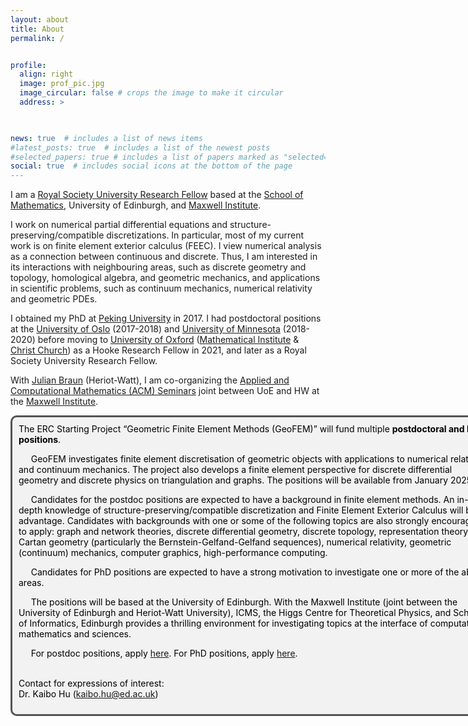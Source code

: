 ```yaml
---
layout: about
title: About
permalink: /


profile:
  align: right
  image: prof_pic.jpg
  image_circular: false # crops the image to make it circular
  address: >
 


news: true  # includes a list of news items
#latest_posts: true  # includes a list of the newest posts
#selected_papers: true # includes a list of papers marked as "selected={true}"
social: true  # includes social icons at the bottom of the page
---
```

 

I am a <a href='https://royalsociety.org/grants/university-research/'>Royal Society University Research Fellow</a> based at the [School of Mathematics](https://www.maths.ed.ac.uk), University of Edinburgh, and [Maxwell Institute](https://www.maxwell.ac.uk/).


I work on numerical partial differential equations and structure-preserving/compatible discretizations. In particular, most of my current work is on finite element exterior calculus (FEEC). I view numerical analysis as a connection between continuous and discrete. Thus, I am interested in its interactions with neighbouring areas, such as discrete geometry and topology, homological algebra, and geometric mechanics, and applications in scientific problems, such as continuum mechanics, numerical relativity and geometric PDEs.  

I obtained my PhD at <a href='https://bicmr.pku.edu.cn'>Peking University</a> in 2017. I had postdoctoral positions at the <a href='https://www.mn.uio.no/math/english/'>University of Oslo</a> (2017-2018) and <a href='https://cse.umn.edu/math'>   University of Minnesota</a> (2018-2020) before moving to <a href='https://www.ox.ac.uk'>   University of Oxford</a>  (<a href='https://www.maths.ox.ac.uk'>Mathematical Institute</a> & <a href='https://www.chch.ox.ac.uk'>Christ Church</a>)  as a Hooke Research Fellow in 2021, and later as a Royal Society University Research Fellow. 


 With <a href='http://www.macs.hw.ac.uk/~jb2055/index.htm'>Julian Braun</a> (Heriot-Watt), I am co-organizing the <a href='https://www.maths.ed.ac.uk/school-of-mathematics/events/acm'>Applied and Computational Mathematics (ACM) Seminars</a> joint between UoE and HW at the <a href='https://www.maxwell.ac.uk'>Maxwell Institute</a>. 


 
<style>
  .bottom-three {
     margin-bottom: 0.2cm;
  }
</style>


<html lang="en">
  <head>
    <meta charset="UTF-8" />
    <meta name="viewport" content="width=device-width, initial-scale=1.0" />
    <title>Page Title</title>
    <style>
      /* Whatever that is inside this <style> tag is all styling for your markup / content structure.
      /* The . with the boxed represents that it is a class */
      .boxed {
        background: #F2F2F2;
        color: black;
        border: 3px solid #535353;
        margin: 0px auto;
        width: 756px;
        padding: 10px;
        border-radius: 10px;
      }
    </style>
  </head>
  <body>
    <!-- This is the markup of your box, in simpler terms the content structure. -->
    <div class="boxed">
The ERC Starting Project “Geometric Finite Element Methods (GeoFEM)” will fund multiple <b>postdoctoral and PhD positions</b>.  <br />

&nbsp;&nbsp;&nbsp;&nbsp;
GeoFEM investigates finite element discretisation of geometric objects with applications to numerical relativity and continuum mechanics. The project also develops a finite element perspective for discrete differential geometry and discrete physics on triangulation and graphs. The positions will be available from January 2025. <br /> 

&nbsp;&nbsp;&nbsp;&nbsp;
Candidates for the postdoc positions are expected to have a background in finite element methods. An in-depth knowledge of structure-preserving/compatible discretization and Finite Element Exterior Calculus will be an advantage. Candidates with backgrounds with one or some of the following topics are also strongly encouraged to apply: graph and network theories, discrete differential geometry, discrete topology, representation theory and Cartan geometry (particularly the Bernstein-Gelfand-Gelfand sequences), numerical relativity, geometric (continuum) mechanics, computer graphics, high-performance computing. <br /> 

&nbsp;&nbsp;&nbsp;&nbsp;
Candidates for PhD positions are expected to have a strong motivation to investigate one or more of the above areas. <br /> 

&nbsp;&nbsp;&nbsp;&nbsp;
The positions will be based at the University of Edinburgh. With the Maxwell Institute (joint between the University of Edinburgh and Heriot-Watt University), ICMS, the Higgs Centre for Theoretical Physics, and School of Informatics, Edinburgh provides a thrilling environment for investigating topics at the interface of computational mathematics and sciences.<br /> 

&nbsp;&nbsp;&nbsp;&nbsp;
For postdoc positions, apply <a href='https://elxw.fa.em3.oraclecloud.com/hcmUI/CandidateExperience/en/sites/CX_1001/job/11638'>here</a>. For PhD positions, apply <a href='https://postgraduate.degrees.ed.ac.uk/?r=site/view&edition=2024&id=511'>here</a>. <br /> <br />

Contact for expressions of interest:<br />
Dr. Kaibo Hu (kaibo.hu@ed.ac.uk)
    </div>
  </body>
</html>

<p class="bottom-three">
 
</p>
 
 

 
